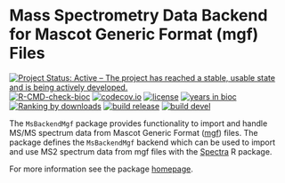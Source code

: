 # Mass Spectrometry Data Backend for Mascot Generic Format (mgf) Files

[![Project Status: Active – The project has reached a stable, usable state and is being actively developed.](https://www.repostatus.org/badges/latest/active.svg)](https://www.repostatus.org/#active)
[![R-CMD-check-bioc](https://github.com/RforMassSpectrometry/MsBackendMgf/workflows/R-CMD-check-bioc/badge.svg)](https://github.com/RforMassSpectrometry/MsBackendMgf/actions?query=workflow%3AR-CMD-check-bioc)
[![codecov.io](http://codecov.io/github/rformassspectrometry/MsBackendMgf/coverage.svg?branch=master)](http://codecov.io/github/rformassspectrometry/MsBackendMgf?branch=master)
[![license](https://img.shields.io/badge/license-Artistic--2.0-brightgreen.svg)](https://opensource.org/licenses/Artistic-2.0)
[![years in bioc](http://bioconductor.org/shields/years-in-bioc/MsBackendMgf.svg)](https://bioconductor.org/packages/release/bioc/html/MsBackendMgf.html)
[![Ranking by downloads](http://bioconductor.org/shields/downloads/release/MsBackendMgf.svg)](https://bioconductor.org/packages/stats/bioc/MsBackendMgf/)
[![build release](http://bioconductor.org/shields/build/release/bioc/MsBackendMgf.svg)](https://bioconductor.org/checkResults/release/bioc-LATEST/MsBackendMgf/)
[![build devel](http://bioconductor.org/shields/build/devel/bioc/MsBackendMgf.svg)](https://bioconductor.org/checkResults/devel/bioc-LATEST/MsBackendMgf/)

The `MsBackendMgf` package provides functionality to import and handle
MS/MS spectrum data from Mascot Generic Format
([mgf](http://www.matrixscience.com/help/data_file_help.html)) files.
The package defines the `MsBackendMgf` backend which can be used to
import and use MS2 spectrum data from mgf files with the
[Spectra](https://github.com/rformassspectrometry/Spectra) R package.

For more information see the package
[homepage](https://rformassspectrometry.github.io/MsBackendMgf).
